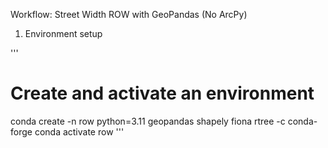 Workflow: Street Width ROW with GeoPandas (No ArcPy)
1) Environment setup

'''
# Create and activate an environment
conda create -n row python=3.11 geopandas shapely fiona rtree -c conda-forge
conda activate row
'''

